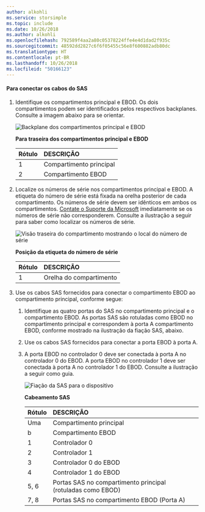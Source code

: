 ```yaml
---
author: alkohli
ms.service: storsimple
ms.topic: include
ms.date: 10/26/2018
ms.author: alkohli
ms.openlocfilehash: 792589f4aa2a80c05378224ffe4e4d1dad2f935c
ms.sourcegitcommit: 48592dd2827c6f6f05455c56e8f600882adb80dc
ms.translationtype: HT
ms.contentlocale: pt-BR
ms.lasthandoff: 10/26/2018
ms.locfileid: "50166123"
---
```

<!--author=alkohli last changed:02/22/16-->

#### <a name="to-attach-the-sas-cables"></a>Para conectar os cabos do SAS
1. Identifique os compartimentos principal e EBOD. Os dois compartimentos podem ser identificados pelos respectivos backplanes. Consulte a imagem abaixo para se orientar. 
   
    ![Backplane dos compartimentos principal e EBOD](./media/storsimple-sas-cable-8600/HCSBackplaneofprimaryandEBODenclosure.png)
   
    **Para traseira dos compartimentos principal e EBOD**
   
   | Rótulo | DESCRIÇÃO |
   |:--- |:--- |
   | 1 |Compartimento principal |
   | 2 |Compartimento EBOD |
2. Localize os números de série nos compartimentos principal e EBOD. A etiqueta do número de série está fixada na orelha posterior de cada compartimento. Os números de série devem ser idênticos em ambos os compartimentos. [Contate o Suporte da Microsoft](../articles/storsimple/storsimple-contact-microsoft-support.md) imediatamente se os números de série não corresponderem. Consulte a ilustração a seguir para saber como localizar os números de série.
   
    ![Visão traseira do compartimento mostrando o local do número de série](./media/storsimple-sas-cable-8600/HCSRearviewofenclosureindicatinglocationofserialnumbersticker.png)
   
    **Posição da etiqueta do número de série**
   
   | Rótulo | DESCRIÇÃO |
   |:--- |:--- |
   | 1 |Orelha do compartimento |
3. Use os cabos SAS fornecidos para conectar o compartimento EBOD ao compartimento principal, conforme segue:
   
   1. Identifique as quatro portas do SAS no compartimento principal e o compartimento EBOD. As portas SAS são rotuladas como EBOD no compartimento principal e correspondem à porta A compartimento EBOD, conforme mostrado na ilustração da fiação SAS, abaixo.
   2. Use os cabos SAS fornecidos para conectar a porta EBOD à porta A.
   3. A porta EBOD no controlador 0 deve ser conectada à porta A no controlador 0 do EBOD. A porta EBOD no controlador 1 deve ser conectada à porta A no controlador 1 do EBOD. Consulte a ilustração a seguir como guia. 
      
      ![Fiação da SAS para o dispositivo](./media/storsimple-sas-cable-8600/HCSSAScablingforyourdevice.png)
      
      **Cabeamento SAS**
      
      | Rótulo | DESCRIÇÃO |
      |:--- |:--- |
      | Uma |Compartimento principal |
      | b |Compartimento EBOD |
      | 1 |Controlador 0 |
      | 2 |Controlador 1 |
      | 3 |Controlador 0 do EBOD |
      | 4 |Controlador 1 do EBOD |
      | 5, 6 |Portas SAS no compartimento principal (rotuladas como EBOD) |
      | 7, 8 |Portas SAS no compartimento EBOD (Porta A) |

